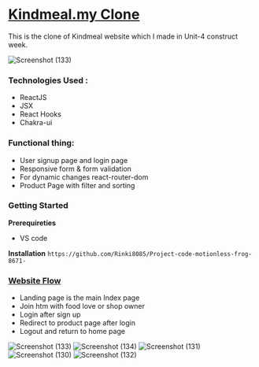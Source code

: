 # **[Kindmeal.my Clone](https://www.kindmeal.my/)**

This is the clone of Kindmeal website which I made in Unit-4 construct week.

![Screenshot (133)](https://user-images.githubusercontent.com/86877385/180618483-dc75ee2e-557e-4f9f-aa42-add8e1d7c64a.png)

### Technologies Used : 
- ReactJS
- JSX
- React Hooks
- Chakra-ui

### Functional thing:

- User signup page and login page
- Responsive form & form validation
- For dynamic changes react-router-dom
- Product Page with filter and sorting

### **Getting Started**

**Prerequireties**
 
-    VS code

**Installation**
`https://github.com/Rinki8085/Project-code-motionless-frog-8671-`

### [Website Flow]([https://github.com/Rinki8085/Project-code-motionless-frog-8671-/](https://github.com/Rinki8085/Project-code-motionless-frog-8671-/)/#website-flow)

- Landing page is the main Index page 
- Join htm with food love or shop owner
- Login after sign up
- Redirect to product page after login
- Logout and return to home page

![Screenshot (133)](https://user-images.githubusercontent.com/86877385/180618483-dc75ee2e-557e-4f9f-aa42-add8e1d7c64a.png)
![Screenshot (134)](https://user-images.githubusercontent.com/86877385/180618524-a25fbe42-8a65-4173-a62c-8ec7653eaaa3.png)
![Screenshot (131)](https://user-images.githubusercontent.com/86877385/180618534-724bd342-50bf-406f-a9ce-eeebdb489a9d.png)
![Screenshot (130)](https://user-images.githubusercontent.com/86877385/180618547-0f2d56a8-9076-4313-9565-678951dc4d03.png)
![Screenshot (132)](https://user-images.githubusercontent.com/86877385/180618449-4242026e-5f75-46dc-ae48-d45b2c65f429.png)
